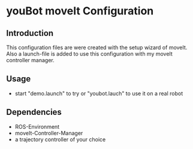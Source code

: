 youBot moveIt Configuration
=============


Introduction
------------------
This configuration files are were created with the setup wizard of moveIt. Also a launch-file is added to use this configuration with my moveIt controller manager.


Usage
------------------
* start "demo.launch" to try or "youbot.lauch" to use it on a real robot


Dependencies
------------------
* ROS-Environment
* moveIt-Controller-Manager
* a trajectory controller of your choice


